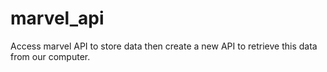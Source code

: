 # marvel_api
Access marvel API to store data then create a new API to retrieve this data from our computer.

